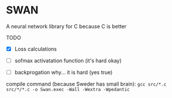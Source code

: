 # SWAN

A neural network library for C because C is better



TODO
- [x] Loss calculations
- [ ] sofmax activatation function (it's hard okay)
- [ ] backprogation why... it is hard (yes true)


compile command (because Sweder has small brain): `gcc src/*.c src/*/*.c -o Swan.exec -Wall -Wextra -Wpedantic`
